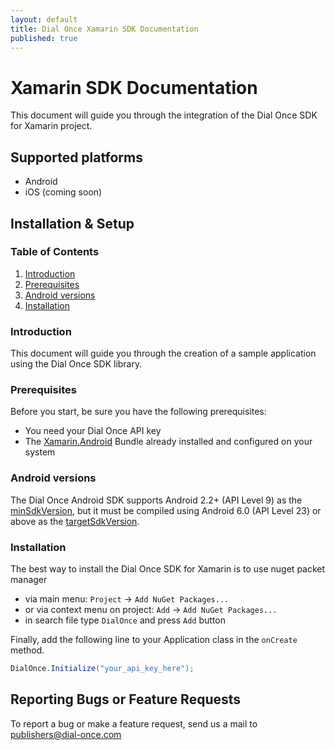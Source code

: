 ```yaml
---
layout: default
title: Dial Once Xamarin SDK Documentation
published: true
---
```


Xamarin SDK Documentation
=========================

This document will guide you through the integration of the Dial Once SDK for Xamarin project.

## Supported platforms

- Android
- iOS (coming soon)

Installation & Setup
--------------------

### Table of Contents

1.  [Introduction](#introduction)
2.  [Prerequisites](#prerequisites)
3.  [Android versions](#android-versions)
4.  [Installation](#installation)

### Introduction

This document will guide you through the creation of a sample application using the Dial Once SDK library.

### Prerequisites

Before you start, be sure you have the following prerequisites:

-   You need your Dial Once API key
-   The [Xamarin.Android](https://developer.xamarin.com/guides/android/getting_started/installation/) Bundle already installed and configured on your system

### Android versions

The Dial Once Android SDK supports Android 2.2+ (API Level 9) as the [minSdkVersion](http://developer.android.com/guide/topics/manifest/uses-sdk-element.html#min), but it must be compiled using Android 6.0 (API Level 23) or above as the [targetSdkVersion](http://developer.android.com/guide/topics/manifest/uses-sdk-element.html#target).

### Installation

The best way to install the Dial Once SDK for Xamarin is to use nuget packet manager

 - via main menu: `Project` -> `Add NuGet Packages...`
 - or via context menu on project: `Add` -> `Add NuGet Packages...`
 - in search file type `DialOnce` and press `Add` button

Finally, add the following line to your Application class in the `onCreate` method.

```c#
DialOnce.Initialize("your_api_key_here");
```

Reporting Bugs or Feature Requests
----------------------------------

To report a bug or make a feature request, send us a mail to [publishers@dial-once.com](mailto:publishers@dial-once.com)


